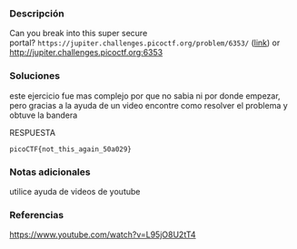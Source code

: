 ### Descripción 
Can you break into this super secure portal? `https://jupiter.challenges.picoctf.org/problem/6353/` ([link](https://jupiter.challenges.picoctf.org/problem/6353/)) or http://jupiter.challenges.picoctf.org:6353

### Soluciones

este ejercicio fue mas complejo por que no sabia ni por donde empezar, pero gracias a la ayuda de un video encontre como resolver el problema y obtuve la bandera


RESPUESTA

```
picoCTF{not_this_again_50a029}
```


### Notas adicionales 

utilice ayuda de videos de youtube 

### Referencias 
https://www.youtube.com/watch?v=L95jO8U2tT4
